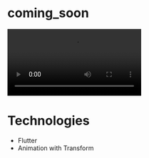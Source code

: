 # coming_soon

<video src="https://user-images.githubusercontent.com/57848633/135212268-4c99eea5-232d-4a58-81a5-7de30c4fbc37.mp4" autoplay>
</video>

# Technologies

* Flutter
* Animation with Transform

